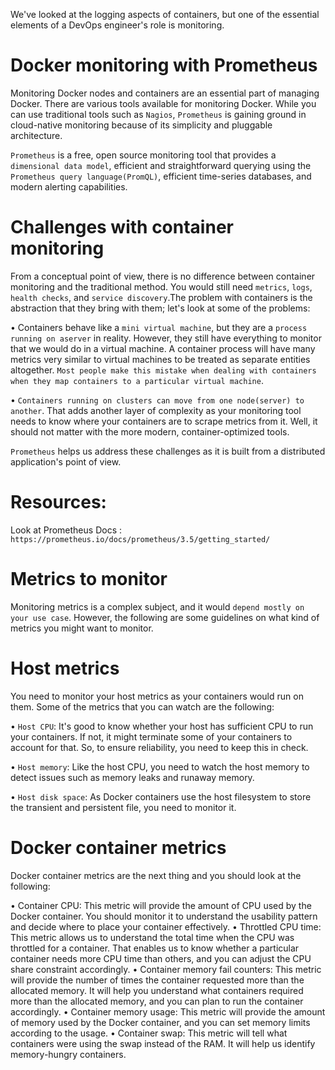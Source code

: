 We've looked at the logging aspects of containers, but one of the essential elements of a DevOps engineer's role is monitoring.

# Docker monitoring with Prometheus

Monitoring Docker nodes and containers are an essential part of managing Docker. There are various tools available for monitoring Docker. While you can use traditional tools such as `Nagios`, `Prometheus` is gaining ground in cloud-native monitoring because of its simplicity and pluggable architecture.

`Prometheus` is a free, open source monitoring tool that provides a `dimensional data model`, efficient and straightforward querying using the `Prometheus query language(PromQL)`, efficient time-series databases, and modern alerting capabilities.

# Challenges with container monitoring

From a conceptual point of view, there is no difference between container monitoring and the traditional method. You would still need `metrics`, `logs`, `health checks`, and `service discovery`.The problem with containers is the abstraction that they bring with them; let's look at some of the problems:

• Containers behave like a `mini virtual machine`, but they are a `process running on aserver` in reality. However, they still have everything to monitor that we would do in a virtual machine. A container process will have many metrics very similar to virtual machines to be treated as separate entities altogether. `Most people make this mistake when dealing with containers when they map containers to a particular virtual machine`.

• `Containers running on clusters can move from one node(server) to another`. That adds another layer of complexity as your monitoring tool needs to know where your containers are to scrape metrics from it. Well, it should not matter with the more modern, container-optimized tools.

`Prometheus` helps us address these challenges as it is built from a distributed application's point of view.

# Resources:
Look at Prometheus Docs : `https://prometheus.io/docs/prometheus/3.5/getting_started/` 
# Metrics to monitor
Monitoring metrics is a complex subject, and it would `depend mostly on your use case`. However, the following are some guidelines on what kind of metrics you might want to monitor.

# Host metrics
You need to monitor your host metrics as your containers would run on them. Some of the metrics that you can watch are the following:

• `Host CPU`: It's good to know whether your host has sufficient CPU to run your containers. If not, it might terminate some of your containers to account for that. So, to ensure reliability, you need to keep this in check.

• `Host memory`: Like the host CPU, you need to watch the host memory to detect issues such as memory leaks and runaway memory.

• `Host disk space`: As Docker containers use the host filesystem to store the transient and persistent file, you need to monitor it.

# Docker container metrics

Docker container metrics are the next thing and you should look at the following:

• Container CPU: This metric will provide the amount of CPU used by the Docker
container. You should monitor it to understand the usability pattern and decide
where to place your container effectively.
• Throttled CPU time: This metric allows us to understand the total time when the
CPU was throttled for a container. That enables us to know whether a particular
container needs more CPU time than others, and you can adjust the CPU share
constraint accordingly.
• Container memory fail counters: This metric will provide the number of times the
container requested more than the allocated memory. It will help you understand
what containers required more than the allocated memory, and you can plan to run
the container accordingly.
• Container memory usage: This metric will provide the amount of memory used by
the Docker container, and you can set memory limits according to the usage.
• Container swap: This metric will tell what containers were using the swap instead
of the RAM. It will help us identify memory-hungry containers.